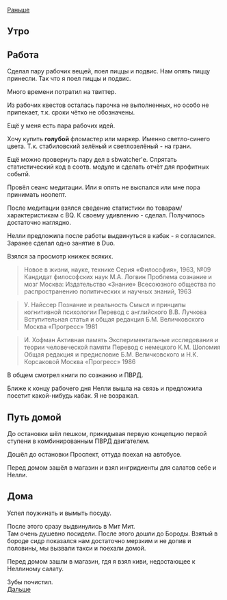 [Раньше](2020.08.27.md)  
## Утро
## Работа
Сделал пару рабочих вещей, поел пиццы и подвис. Нам опять пиццу принесли. Так что я поел пиццы и подвис.

Много времени потратил на твиттер.

Из рабочих квестов осталась парочка не выполненных, но особо не припекает, т.к. сроки чётко не обозначены.

Ещё у меня есть пара рабочих идей.

Хочу купить **голубой** фломастер или маркер. Именно светло-синего цвета. Т.к. стабиловский зелёный и светлозелёный - на грани.

Ещё можно провернуть пару дел в sbwatcher'е. Спрятать статистический код в соотв. модуле и сделать отчёт для профитных событй.

Провёл сеанс медитации. Или я опять не выспался или мне пора принимать ноопепт.

После медитации взялся сведение статистики по товарам/характеристикам с BQ. К своему удивлению - сделал. Получилось достаточно наглядно.

Нелли предложила после работы выдвинуться в кабак - я согласился.  
Заранее сделал одно занятие в Duo.

Взялся за просмотр книжек всяких.
> Новое в жизни, науке, технике
 Серия «Философия», 1963, №09
 Кандидат философских наук М.А. Логвин
 Проблема сознание и мозг
 Москва: Издательство «Знание» Всесоюзного общества по распространению политических и научных знаний, 1963

>  У. Найссер
 Познание и реальность
 Смысл и принципы когнитивной психологии
 Перевод с английского В.В. Лучкова
 Вступительная статья и общая редакция Б.М. Величковского
 Москва «Прогресс» 1981

>  И. Хофман
 Активная память
 Экспериментальные исследования и теории человеческой памяти
 Перевод с немецкого К.М. Шоломия
 Общая редакция и предисловие Б.М. Величковского и Н.К. Корсаковой
 Москва «Прогресс» 1986

В общем смотрел книги по сознанию и ПВРД.

Ближе к концу рабочего дня Нелли вышла на связь и предложила посетит какой-нибудь кабак. Я не возражал.
## Путь домой
До остановки шёл пешком, прикидывая первую концепцию первой ступени в комбинированным ПВРД двигателем.  

Дошёл до остановки Проспект, оттуда поехал на автобусе.

Перед домом зашёл в магазин и взял ингридиенты для салатов себе и Нелли.
## Дома
Успел поужинать и вымыть посуду.

После этого сразу выдвинулись в Мит Мит.  
Там очень душевно посидели. После этого дошли до Бороды. Взятый в бороде сидр показался нам достаточно мерзким и не допив и половины, мы вызвали такси и поехали домой.

Перед домом зашли в магазин, гдя я взял киви, недостающее к Неллиному салату.

Зубы почистил.  
[Дальше](2020.08.29.md)